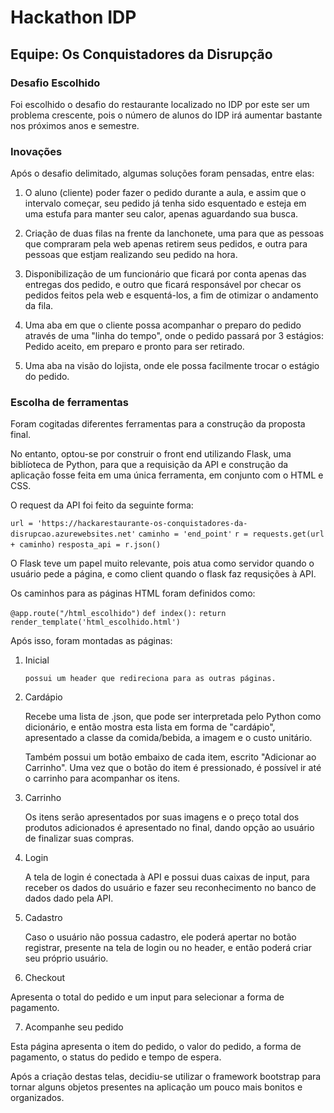# Hackathon IDP

## Equipe: Os Conquistadores da Disrupção

### Desafio Escolhido

Foi escolhido o desafio do restaurante localizado no IDP por este ser um problema crescente, pois o número de alunos do IDP irá aumentar bastante nos próximos anos e semestre.


### Inovações

Após o desafio delimitado, algumas soluções foram pensadas, entre elas:
 1. O aluno (cliente) poder fazer o pedido durante a aula, e assim que o intervalo começar, seu pedido já tenha sido esquentado e esteja em uma estufa para manter seu calor, apenas aguardando sua busca.

 2. Criação de duas filas na frente da lanchonete, uma para que as pessoas que compraram pela web apenas retirem seus pedidos, e outra para pessoas que estjam realizando seu pedido na hora.

 3. Disponibilização de um funcionário que ficará por conta apenas das entregas dos pedido, e outro que ficará responsável por checar os pedidos feitos pela web e esquentá-los, a fim de otimizar o andamento da fila.

 4. Uma aba em que o cliente possa acompanhar o preparo do pedido através de uma "linha do tempo", onde o pedido passará por 3 estágios: Pedido aceito, em preparo e pronto para ser retirado.

 5. Uma aba na visão do lojista, onde ele possa facilmente trocar o estágio do pedido.

### Escolha de ferramentas

Foram cogitadas diferentes ferramentas para a construção da proposta final.

No entanto, optou-se por construir o front end utilizando Flask, uma biblíoteca de Python, para que a requisição da API e construção da aplicação fosse feita em uma única ferramenta, em conjunto com o HTML e CSS.

O request da API foi feito da seguinte forma:

`url = 'https://hackarestaurante-os-conquistadores-da-disrupcao.azurewebsites.net'`
`caminho = 'end_point'`
`r = requests.get(url + caminho)`
`resposta_api = r.json() `

O Flask teve um papel muito relevante, pois atua como servidor quando o usuário pede a página, e como client quando o flask faz requsições à API.

Os caminhos para as páginas HTML foram definidos como:

`@app.route("/html_escolhido")`
`def index():`
`return render_template('html_escolhido.html')`

Após isso, foram montadas as páginas:


 1. Inicial
        
        possui um header que redireciona para as outras páginas.
 
 2. Cardápio

    Recebe uma lista de .json, que pode ser interpretada pelo Python como dicionário, e então mostra esta lista em forma de "cardápio", apresentado a classe da comida/bebida, a imagem e o custo unitário.

    Também possui um botão embaixo de cada item, escrito "Adicionar ao Carrinho". Uma vez que o botão do item é pressionado, é possível ir até o carrinho para acompanhar os itens.

 3. Carrinho

    Os itens serão apresentados por suas imagens e o preço total dos produtos adicionados é apresentado no final, dando opção ao usuário de finalizar suas compras.

 4. Login

    A tela de login é conectada à API e possui duas caixas de input, para receber os dados do usuário e fazer seu reconhecimento no banco de dados dado pela API.

 5. Cadastro

    Caso o usuário não possua cadastro, ele poderá apertar no botão registrar, presente na tela de login ou no header, e então poderá criar seu próprio usuário.

  6. Checkout

   Apresenta o total do pedido e um input para selecionar a forma de pagamento. 
 
 7. Acompanhe seu pedido

   Esta página apresenta o item do pedido, o valor do pedido, a forma de pagamento, o status do pedido e tempo de espera.

Após a criação destas telas, decidiu-se utilizar o framework bootstrap para tornar alguns objetos presentes na aplicação um pouco mais bonitos e organizados.

